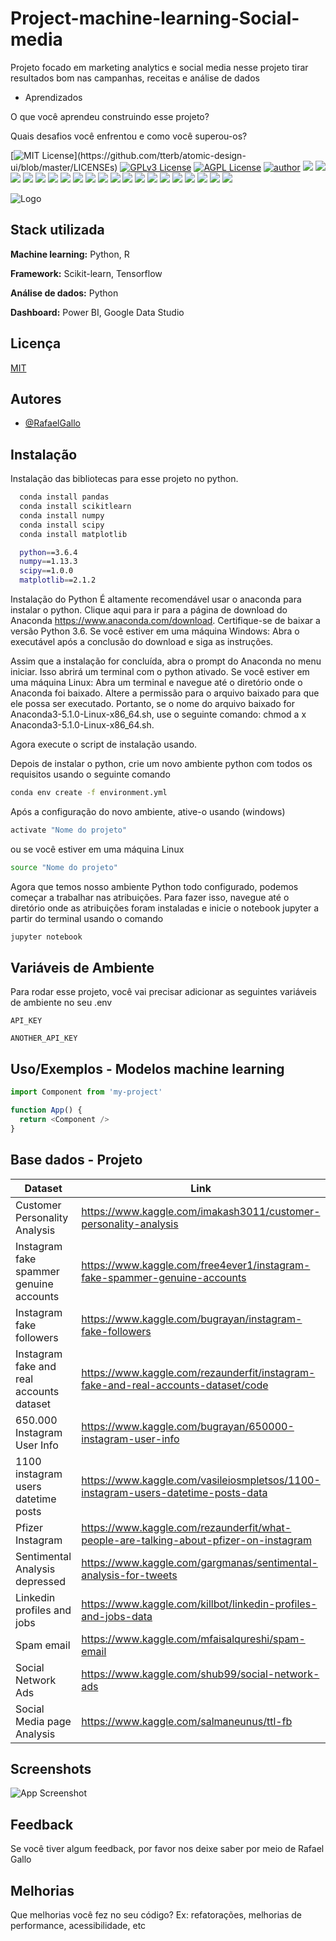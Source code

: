 
# Project-machine-learning-Social-media
Projeto focado em marketing analytics e social media nesse projeto tirar resultados bom nas campanhas, receitas e análise de dados

- Aprendizados

O que você aprendeu construindo esse projeto? 

Quais desafios você enfrentou e como você superou-os?

[![MIT License](https://img.shields.io/apm/l/atomic-design-ui.svg?)](https://github.com/tterb/atomic-design-ui/blob/master/LICENSEs)
[![GPLv3 License](https://img.shields.io/badge/License-GPL%20v3-yellow.svg)](https://opensource.org/licenses/)
[![AGPL License](https://img.shields.io/badge/license-AGPL-blue.svg)](http://www.gnu.org/licenses/agpl-3.0)
[![author](https://img.shields.io/badge/author-RafaelGallo-red.svg)](https://github.com/RafaelGallo?tab=repositories) 
[![](https://img.shields.io/badge/python-3.7+-blue.svg)](https://www.python.org/downloads/release/python-374/) 
[![](https://img.shields.io/badge/R-3.6.0-red.svg)](https://www.r-project.org/)
[![](https://img.shields.io/badge/ggplot2-white.svg)](https://ggplot2.tidyverse.org/)
[![](https://img.shields.io/badge/dplyr-blue.svg)](https://dplyr.tidyverse.org/)
[![](https://img.shields.io/badge/readr-green.svg)](https://readr.tidyverse.org/)
[![](https://img.shields.io/badge/ggvis-black.svg)](https://ggvis.tidyverse.org/)
[![](https://img.shields.io/badge/Shiny-red.svg)](https://shiny.tidyverse.org/)
[![](https://img.shields.io/badge/plotly-green.svg)](https://plotly.com/)
[![](https://img.shields.io/badge/XGBoost-red.svg)](https://xgboost.readthedocs.io/en/stable/#)
[![](https://img.shields.io/badge/Tensorflow-orange.svg)](https://powerbi.microsoft.com/pt-br/)
[![](https://img.shields.io/badge/Keras-red.svg)](https://powerbi.microsoft.com/pt-br/)
[![](https://img.shields.io/badge/CUDA-gree.svg)](https://powerbi.microsoft.com/pt-br/)
[![](https://img.shields.io/badge/Caret-orange.svg)](https://caret.tidyverse.org/)
[![](https://img.shields.io/badge/Pandas-blue.svg)](https://pandas.pydata.org/) 
[![](https://img.shields.io/badge/Matplotlib-blue.svg)](https://matplotlib.org/)
[![](https://img.shields.io/badge/Seaborn-green.svg)](https://seaborn.pydata.org/)
[![](https://img.shields.io/badge/Matplotlib-orange.svg)](https://scikit-learn.org/stable/) 
[![](https://img.shields.io/badge/Scikit_Learn-green.svg)](https://scikit-learn.org/stable/)
[![](https://img.shields.io/badge/Numpy-white.svg)](https://numpy.org/)
[![](https://img.shields.io/badge/PowerBI-red.svg)](https://powerbi.microsoft.com/pt-br/)


![Logo](https://image.freepik.com/vetores-gratis/ilustracao-do-conceito-de-dados-visuais_114360-1912.jpg)


## Stack utilizada

**Machine learning:** Python, R

**Framework:** Scikit-learn, Tensorflow

**Análise de dados:** Python

**Dashboard:** Power BI, Google Data Studio


## Licença

[MIT](https://choosealicense.com/licenses/mit/)


## Autores

- [@RafaelGallo](https://github.com/RafaelGallo)


## Instalação 

Instalação das bibliotecas para esse projeto no python.

```bash
  conda install pandas 
  conda install scikitlearn
  conda install numpy
  conda install scipy
  conda install matplotlib

  python==3.6.4
  numpy==1.13.3
  scipy==1.0.0
  matplotlib==2.1.2
```
Instalação do Python É altamente recomendável usar o anaconda para instalar o python. Clique aqui para ir para a página de download do Anaconda https://www.anaconda.com/download. Certifique-se de baixar a versão Python 3.6. Se você estiver em uma máquina Windows: Abra o executável após a conclusão do download e siga as instruções. 

Assim que a instalação for concluída, abra o prompt do Anaconda no menu iniciar. Isso abrirá um terminal com o python ativado. Se você estiver em uma máquina Linux: Abra um terminal e navegue até o diretório onde o Anaconda foi baixado. 
Altere a permissão para o arquivo baixado para que ele possa ser executado. Portanto, se o nome do arquivo baixado for Anaconda3-5.1.0-Linux-x86_64.sh, use o seguinte comando: chmod a x Anaconda3-5.1.0-Linux-x86_64.sh.

Agora execute o script de instalação usando.


Depois de instalar o python, crie um novo ambiente python com todos os requisitos usando o seguinte comando

```bash
conda env create -f environment.yml
```
Após a configuração do novo ambiente, ative-o usando (windows)
```bash
activate "Nome do projeto"
```
ou se você estiver em uma máquina Linux
```bash
source "Nome do projeto" 
```
Agora que temos nosso ambiente Python todo configurado, podemos começar a trabalhar nas atribuições. Para fazer isso, navegue até o diretório onde as atribuições foram instaladas e inicie o notebook jupyter a partir do terminal usando o comando
```bash
jupyter notebook
```

## Variáveis de Ambiente

Para rodar esse projeto, você vai precisar adicionar as seguintes variáveis de ambiente no seu .env

`API_KEY`

`ANOTHER_API_KEY`


## Uso/Exemplos - Modelos machine learning

```javascript
import Component from 'my-project'

function App() {
  return <Component />
}
```


## Base dados - Projeto

| Dataset               | Link                                                |
| ----------------- | ---------------------------------------------------------------- |
| Customer Personality Analysis| https://www.kaggle.com/imakash3011/customer-personality-analysis|
| Instagram fake spammer genuine accounts| https://www.kaggle.com/free4ever1/instagram-fake-spammer-genuine-accounts|
| Instagram fake followers| https://www.kaggle.com/bugrayan/instagram-fake-followers|
| Instagram fake and real accounts dataset| https://www.kaggle.com/rezaunderfit/instagram-fake-and-real-accounts-dataset/code|
| 650.000 Instagram User Info| https://www.kaggle.com/bugrayan/650000-instagram-user-info|
| 1100 instagram users datetime posts|https://www.kaggle.com/vasileiosmpletsos/1100-instagram-users-datetime-posts-data|
| Pfizer Instagram| https://www.kaggle.com/rezaunderfit/what-people-are-talking-about-pfizer-on-instagram|
| Sentimental Analysis depressed | https://www.kaggle.com/gargmanas/sentimental-analysis-for-tweets|
| Linkedin profiles and jobs | https://www.kaggle.com/killbot/linkedin-profiles-and-jobs-data|
| Spam email | https://www.kaggle.com/mfaisalqureshi/spam-email|
| Social Network Ads | https://www.kaggle.com/shub99/social-network-ads|
| Social Media page Analysis | https://www.kaggle.com/salmaneunus/ttl-fb|




## Screenshots

![App Screenshot](https://via.placeholder.com/468x300?text=App+Screenshot+Here)


## Feedback

Se você tiver algum feedback, por favor nos deixe saber por meio de Rafael Gallo


## Melhorias

Que melhorias você fez no seu código? Ex: refatorações, melhorias de performance, acessibilidade, etc

